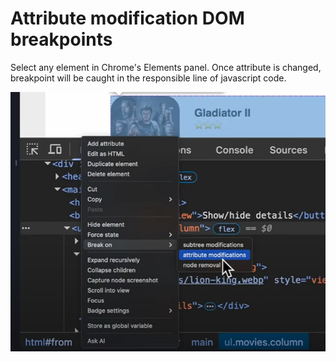 # Attribute modification DOM breakpoints

Select any element in Chrome's Elements panel. Once attribute is changed, breakpoint will be caught in the responsible
line of javascript code.

![alt text](attribute-modification-breakpoint.png)
